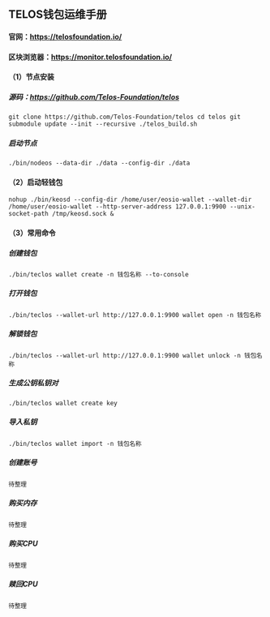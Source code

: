 
## TELOS钱包运维手册

#### 官网：https://telosfoundation.io/
#### 区块浏览器：https://monitor.telosfoundation.io/

#### （1）节点安装
##### 源码：https://github.com/Telos-Foundation/telos
`
git clone https://github.com/Telos-Foundation/telos
cd telos
git submodule update --init --recursive
./telos_build.sh
`
##### 启动节点
`./bin/nodeos --data-dir ./data --config-dir ./data`

#### （2）启动轻钱包
`nohup ./bin/keosd --config-dir /home/user/eosio-wallet --wallet-dir /home/user/eosio-wallet --http-server-address 127.0.0.1:9900
 --unix-socket-path /tmp/keosd.sock &`
 
#### （3）常用命令
##### 创建钱包
`./bin/teclos wallet create -n 钱包名称 --to-console`

##### 打开钱包
`./bin/teclos --wallet-url http://127.0.0.1:9900 wallet open -n 钱包名称`

##### 解锁钱包
`./bin/teclos --wallet-url http://127.0.0.1:9900 wallet unlock -n 钱包名称`

##### 生成公钥私钥对
`./bin/teclos wallet create key`

##### 导入私钥
`./bin/teclos wallet import -n 钱包名称`

#####  创建账号
`待整理`

##### 购买内存
`待整理`

##### 购买CPU
`待整理`

##### 赎回CPU
`待整理`


